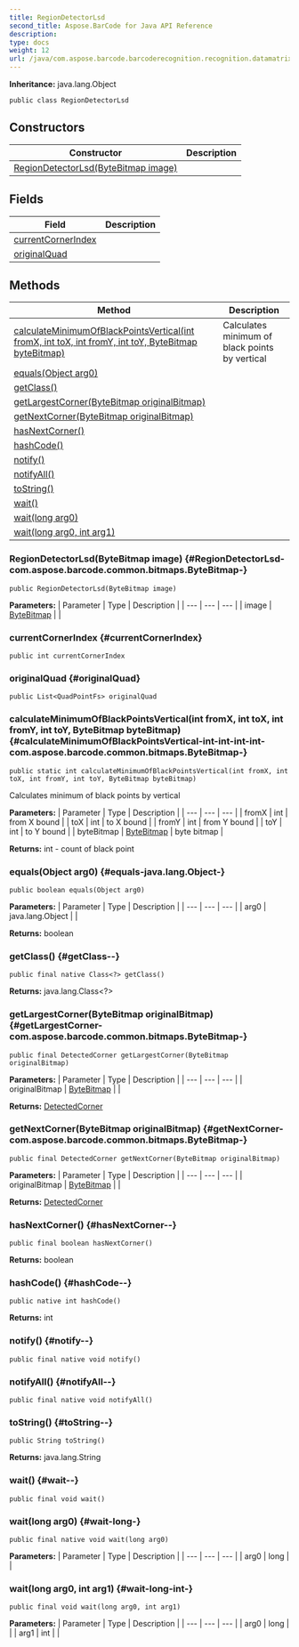 ```yaml
---
title: RegionDetectorLsd
second_title: Aspose.BarCode for Java API Reference
description: 
type: docs
weight: 12
url: /java/com.aspose.barcode.barcoderecognition.recognition.datamatrix.oldalgorithm.regions/regiondetectorlsd/
---
```

**Inheritance:**
java.lang.Object
```
public class RegionDetectorLsd
```
## Constructors

| Constructor | Description |
| --- | --- |
| [RegionDetectorLsd(ByteBitmap image)](#RegionDetectorLsd-com.aspose.barcode.common.bitmaps.ByteBitmap-) |  |
## Fields

| Field | Description |
| --- | --- |
| [currentCornerIndex](#currentCornerIndex) |  |
| [originalQuad](#originalQuad) |  |
## Methods

| Method | Description |
| --- | --- |
| [calculateMinimumOfBlackPointsVertical(int fromX, int toX, int fromY, int toY, ByteBitmap byteBitmap)](#calculateMinimumOfBlackPointsVertical-int-int-int-int-com.aspose.barcode.common.bitmaps.ByteBitmap-) | Calculates minimum of black points by vertical |
| [equals(Object arg0)](#equals-java.lang.Object-) |  |
| [getClass()](#getClass--) |  |
| [getLargestCorner(ByteBitmap originalBitmap)](#getLargestCorner-com.aspose.barcode.common.bitmaps.ByteBitmap-) |  |
| [getNextCorner(ByteBitmap originalBitmap)](#getNextCorner-com.aspose.barcode.common.bitmaps.ByteBitmap-) |  |
| [hasNextCorner()](#hasNextCorner--) |  |
| [hashCode()](#hashCode--) |  |
| [notify()](#notify--) |  |
| [notifyAll()](#notifyAll--) |  |
| [toString()](#toString--) |  |
| [wait()](#wait--) |  |
| [wait(long arg0)](#wait-long-) |  |
| [wait(long arg0, int arg1)](#wait-long-int-) |  |
### RegionDetectorLsd(ByteBitmap image) {#RegionDetectorLsd-com.aspose.barcode.common.bitmaps.ByteBitmap-}
```
public RegionDetectorLsd(ByteBitmap image)
```


**Parameters:**
| Parameter | Type | Description |
| --- | --- | --- |
| image | [ByteBitmap](../../com.aspose.barcode.common.bitmaps/bytebitmap) |  |

### currentCornerIndex {#currentCornerIndex}
```
public int currentCornerIndex
```


### originalQuad {#originalQuad}
```
public List<QuadPointFs> originalQuad
```


### calculateMinimumOfBlackPointsVertical(int fromX, int toX, int fromY, int toY, ByteBitmap byteBitmap) {#calculateMinimumOfBlackPointsVertical-int-int-int-int-com.aspose.barcode.common.bitmaps.ByteBitmap-}
```
public static int calculateMinimumOfBlackPointsVertical(int fromX, int toX, int fromY, int toY, ByteBitmap byteBitmap)
```


Calculates minimum of black points by vertical

**Parameters:**
| Parameter | Type | Description |
| --- | --- | --- |
| fromX | int | from X bound |
| toX | int | to X bound |
| fromY | int | from Y bound |
| toY | int | to Y bound |
| byteBitmap | [ByteBitmap](../../com.aspose.barcode.common.bitmaps/bytebitmap) | byte bitmap |

**Returns:**
int - count of black point
### equals(Object arg0) {#equals-java.lang.Object-}
```
public boolean equals(Object arg0)
```




**Parameters:**
| Parameter | Type | Description |
| --- | --- | --- |
| arg0 | java.lang.Object |  |

**Returns:**
boolean
### getClass() {#getClass--}
```
public final native Class<?> getClass()
```




**Returns:**
java.lang.Class<?>
### getLargestCorner(ByteBitmap originalBitmap) {#getLargestCorner-com.aspose.barcode.common.bitmaps.ByteBitmap-}
```
public final DetectedCorner getLargestCorner(ByteBitmap originalBitmap)
```




**Parameters:**
| Parameter | Type | Description |
| --- | --- | --- |
| originalBitmap | [ByteBitmap](../../com.aspose.barcode.common.bitmaps/bytebitmap) |  |

**Returns:**
[DetectedCorner](../../com.aspose.barcode.barcoderecognition.recognition.datamatrix.oldalgorithm.regions.corners/detectedcorner)
### getNextCorner(ByteBitmap originalBitmap) {#getNextCorner-com.aspose.barcode.common.bitmaps.ByteBitmap-}
```
public final DetectedCorner getNextCorner(ByteBitmap originalBitmap)
```




**Parameters:**
| Parameter | Type | Description |
| --- | --- | --- |
| originalBitmap | [ByteBitmap](../../com.aspose.barcode.common.bitmaps/bytebitmap) |  |

**Returns:**
[DetectedCorner](../../com.aspose.barcode.barcoderecognition.recognition.datamatrix.oldalgorithm.regions.corners/detectedcorner)
### hasNextCorner() {#hasNextCorner--}
```
public final boolean hasNextCorner()
```




**Returns:**
boolean
### hashCode() {#hashCode--}
```
public native int hashCode()
```




**Returns:**
int
### notify() {#notify--}
```
public final native void notify()
```




### notifyAll() {#notifyAll--}
```
public final native void notifyAll()
```




### toString() {#toString--}
```
public String toString()
```




**Returns:**
java.lang.String
### wait() {#wait--}
```
public final void wait()
```




### wait(long arg0) {#wait-long-}
```
public final native void wait(long arg0)
```




**Parameters:**
| Parameter | Type | Description |
| --- | --- | --- |
| arg0 | long |  |

### wait(long arg0, int arg1) {#wait-long-int-}
```
public final void wait(long arg0, int arg1)
```




**Parameters:**
| Parameter | Type | Description |
| --- | --- | --- |
| arg0 | long |  |
| arg1 | int |  |

